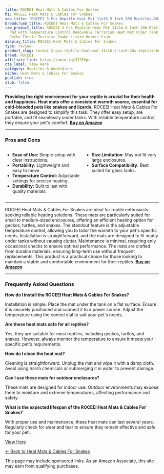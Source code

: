 ```yaml
---
title: ROCEEI Heat Mats & Cables For Snakes
h1: ROCEEI Heat Mats & Cables For Snakes
seo_title: "ROCEEI 3 Pcs Reptile Heat Mat 11x16.5 Inch 20W Reptile\u2026"
breadcrumb_title: ROCEEI Heat Mats & Cables For Snakes
raw_product_title: ROCEEI 3 Pcs Reptile Heat Mat 11x16.5 Inch 20W Reptile Heating
  Pad with Temperature Control Removable Terrarium Heat Mat Under Tank Heat Pad for
  Gecko Turtle Tortoise Snake Lizard Hermit Crab
display_title: ROCEEI Heat Mats & Cables For Snakes
type: review
product_slug: roceei-3-pcs-reptile-heat-mat-11x16-5-inch-20w-reptile-heating-pad-with-e88b80f5
brand: ROCEEI
affiliate_link: https://amzn.to/3IS58pr
cta_label: View Here
category: Reptiles & Amphibians
niche: Heat Mats & Cables For Snakes
publish: true
stub: false
---
```


<div id="intro" class="full-width">
  <p><strong>Providing the right environment for your reptile is crucial for their health and happiness. Heat mats offer a consistent warmth source, essential for cold-blooded pets like snakes and lizards.</strong> ROCEEI Heat Mats & Cables For Snakes are designed to simplify this task. They offer easy setup, are portable, and fit seamlessly under tanks. With reliable temperature control, they ensure your pet's comfort. <a href="https://amzn.to/3IS58pr" rel="nofollow sponsored noopener" target="_blank"><strong>Buy on Amazon</strong></a></p>
</div>

<hr />
<h3 id="pros-cons">Pros and Cons</h3>
<div class="pc-grid" style="display:grid;grid-template-columns:1fr 1fr;gap:16px;">
  <ul>
    <li><strong>Ease of Use:</strong> Simple setup with clear instructions.</li>
    <li><strong>Portability:</strong> Lightweight and easy to move.</li>
    <li><strong>Temperature Control:</strong> Adjustable settings for precise heating.</li>
    <li><strong>Durability:</strong> Built to last with quality materials.</li>
  </ul>
  <ul>
    <li><strong>Size Limitation:</strong> May not fit very large enclosures.</li>
    <li><strong>Surface Compatibility:</strong> Best suited for glass tanks.</li>
  </ul>
</div>
<hr />

<div class="full-width">
  <p>ROCEEI Heat Mats & Cables For Snakes are ideal for reptile enthusiasts seeking reliable heating solutions. These mats are particularly suited for small to medium-sized enclosures, offering an efficient heating option for geckos, turtles, and snakes. The standout feature is the adjustable temperature control, allowing you to tailor the warmth to your pet's specific needs. Installation is straightforward, and the mats are designed to fit neatly under tanks without causing clutter. Maintenance is minimal, requiring only occasional checks to ensure optimal performance. The mats are crafted from durable materials, ensuring long-term use without frequent replacements. This product is a practical choice for those looking to maintain a stable and comfortable environment for their reptiles. <a href="https://amzn.to/3IS58pr" rel="nofollow sponsored noopener" target="_blank"><strong>Buy on Amazon</strong></a></p>
</div>

<hr />
<h3 id="faqs">Frequently Asked Questions</h3>

<p><strong>How do I install the ROCEEI Heat Mats & Cables For Snakes?</strong></p>
<p>Installation is simple. Place the mat under the tank on a flat surface. Ensure it is securely positioned and connect it to a power source. Adjust the temperature using the control dial to suit your pet's needs.</p>

<p><strong>Are these heat mats safe for all reptiles?</strong></p>
<p>Yes, they are suitable for most reptiles, including geckos, turtles, and snakes. However, always monitor the temperature to ensure it meets your specific pet's requirements.</p>

<p><strong>How do I clean the heat mat?</strong></p>
<p>Cleaning is straightforward. Unplug the mat and wipe it with a damp cloth. Avoid using harsh chemicals or submerging it in water to prevent damage.</p>

<p><strong>Can I use these mats for outdoor enclosures?</strong></p>
<p>These mats are designed for indoor use. Outdoor environments may expose them to moisture and extreme temperatures, affecting performance and safety.</p>

<p><strong>What is the expected lifespan of the ROCEEI Heat Mats & Cables For Snakes?</strong></p>
<p>With proper use and maintenance, these heat mats can last several years. Regularly check for wear and tear to ensure they remain effective and safe for your pet.</p>
<p><a class="btn" href="https://amzn.to/3IS58pr" target="_blank" rel="nofollow sponsored noopener">View Here</a></p>
<p><a href="/roundups/reptiles-amphibians/heat-mats-cables-for-snakes/">← Back to Heat Mats & Cables For Snakes</a></p>
<aside class="disclosure">This page may include sponsored links. As an Amazon Associate, this site may earn from qualifying purchases.</aside>
